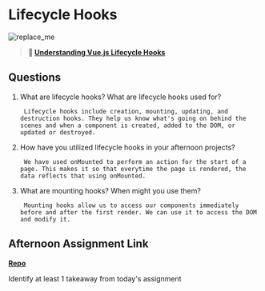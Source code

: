 # Lifecycle Hooks

![replace_me](https://codeworks.blob.core.windows.net/public/assets/img/illustrations/placeholder.svg)

> **📖 [Understanding Vue.js Lifecycle Hooks](https://codeworksacademy.com/fs-student-guide/resources/wk6/03-Vue-Lifecycle-Hooks)**

## Questions

1. What are lifecycle hooks? What are lifecycle hooks used for?

        Lifecycle hooks include creation, mounting, updating, and destruction hooks. They help us know what's going on behind the scenes and when a component is created, added to the DOM, or updated or destroyed.

2. How have you utilized lifecycle hooks in your afternoon projects?

        We have used onMounted to perform an action for the start of a page. This makes it so that everytime the page is rendered, the data reflects that using onMounted.

3. What are mounting hooks? When might you use them?

        Mounting hooks allow us to access our components immediately before and after the first render. We can use it to access the DOM and modify it.

## Afternoon Assignment Link

**[Repo](https://github.com/TamraPeterson/gregslist-vue)**

Identify at least 1 takeaway from today's assignment
